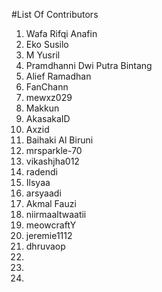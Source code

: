 #List Of Contributors

1. Wafa Rifqi Anafin
2. Eko Susilo
3. M Yusril
4. Pramdhanni Dwi Putra Bintang
5. Alief Ramadhan
6. FanChann
7. mewxz029
8. Makkun
9. AkasakaID
10. Axzid
11. Baihaki Al Biruni
12. mrsparkle-70
13. vikashjha012
14. radendi
15. Ilsyaa
16. arsyaadi
17. Akmal Fauzi
18. niirmaaltwaatii
19. meowcraftY
20. jeremie1112
21. dhruvaop
22. 
23. 
24. 
